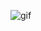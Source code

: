![gif](https://media1.giphy.com/media/UVBNZtuqfxJ47p5WxN/giphy.gif?cid=ecf05e4796acc0b1cba835a68107b2e432585e5754c882d9&rid=giphy.gif)
